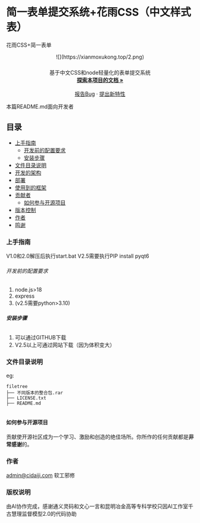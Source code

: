 

# 简一表单提交系统+花雨CSS（中文样式表）


花雨CSS+简一表单

<!-- PROJECT SHIELDS -->



<!-- PROJECT LOGO -->
  <p align="center">
![](https://xianmoxukong.top/2.png)  
  
<br />

<p align="center">
 
  </a>

  <h3 align="center"></h3>
  <p align="center">
  基于中文CSS和node轻量化的表单提交系统
    <br />
    <a href="https://xianmoxukong.top/"><strong>探索本项目的文档 »</strong></a>
    <br />
    <br />
    <a href="https://xianmoxukong.top/feedback.html">报告Bug</a>
    ·
    <a href="https://xianmoxukong.top/feedback.html">提出新特性</a>
  </p>

</p>


 本篇README.md面向开发者
 
## 目录

- [上手指南](#上手指南)
  - [开发前的配置要求](#开发前的配置要求)
  - [安装步骤](#安装步骤)
- [文件目录说明](#文件目录说明)
- [开发的架构](#开发的架构)
- [部署](#部署)
- [使用到的框架](#使用到的框架)
- [贡献者](#贡献者)
  - [如何参与开源项目](#如何参与开源项目)
- [版本控制](#版本控制)
- [作者](#作者)
- [鸣谢](#鸣谢)

### 上手指南

V1.0和2.0解压后执行start.bat
V2.5需要执行PIP install pyqt6

###### 开发前的配置要求

1. node.js>18
2. express
3. (v2.5需要python>3.10)

###### **安装步骤**

1. 可以通过GITHUB下载
2. V2.5以上可通过网站下载（因为体积变大）



### 文件目录说明
eg:

```
filetree 
├── 不同版本的整合包.rar
├── LICENSE.txt
├── README.md


```










#### 如何参与开源项目

贡献使开源社区成为一个学习、激励和创造的绝佳场所。你所作的任何贡献都是**非常感谢**的。

### 作者

admin@cidaiji.com
软工邪修


### 版权说明

由AI协作完成，感谢通义灵码和文心一言和昆明冶金高等专科学校只因AI工作室千古慧理监督模型2.0的代码协助

